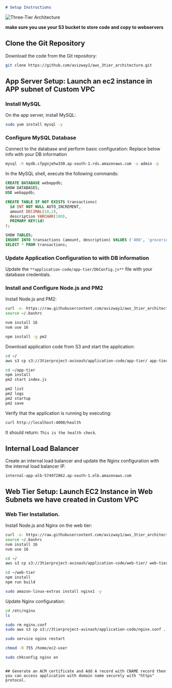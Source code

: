 

```markdown
# Setup Instructions
```

![Three-Tier Architecture](https://avinash.s3.amazonaws.com/awsdoc.png)


**make sure you use your S3 bucket to store code and copy to webservers**

## Clone the Git Repository
Download the code from the Git repository:

```bash
git clone https://github.com/avizway1/aws_3tier_architecture.git
```

## App Server Setup: Launch an ec2 instance in APP subnet of Custom VPC

### Install MySQL

On the app server, install MySQL:

```bash
sudo yum install mysql -y
```

### Configure MySQL Database

Connect to the database and perform basic configuration: Replace below info with your DB information

```bash
mysql -h mydb.cfpgnjehw330.ap-south-1.rds.amazonaws.com -u admin -p
```

In the MySQL shell, execute the following commands:

```sql
CREATE DATABASE webappdb;
SHOW DATABASES;
USE webappdb;

CREATE TABLE IF NOT EXISTS transactions(
  id INT NOT NULL AUTO_INCREMENT, 
  amount DECIMAL(10,2), 
  description VARCHAR(100), 
  PRIMARY KEY(id)
);

SHOW TABLES;
INSERT INTO transactions (amount, description) VALUES ('400', 'groceries');
SELECT * FROM transactions;
```

### Update Application Configuration to with DB information

Update the `**application-code/app-tier/DbConfig.js**` file with your database credentials.

### Install and Configure Node.js and PM2

Install Node.js and PM2:

```bash
curl -o- https://raw.githubusercontent.com/avizway1/aws_3tier_architecture/main/install.sh | bash
source ~/.bashrc

nvm install 16
nvm use 16

npm install -g pm2
```

Download application code from S3 and start the application:

```bash
cd ~/
aws s3 cp s3://3tierproject-avinash/application-code/app-tier/ app-tier --recursive

cd ~/app-tier
npm install
pm2 start index.js

pm2 list
pm2 logs
pm2 startup
pm2 save
```

Verify that the application is running by executing:

```bash
curl http://localhost:4000/health
```

It should return: `This is the health check`.

## Internal Load Balancer

Create an internal load balancer and update the Nginx configuration with the internal load balancer IP. 

```text
internal-app-alb-574972862.ap-south-1.elb.amazonaws.com
```

## Web Tier Setup: Launch EC2 Instance in Web Subnets we have created in Custom VPC

### Web Tier Installation. 

Install Node.js and Nginx on the web tier:

```bash
curl -o- https://raw.githubusercontent.com/avizway1/aws_3tier_architecture/main/install.sh | bash
source ~/.bashrc
nvm install 16
nvm use 16

cd ~/
aws s3 cp s3://3tierproject-avinash/application-code/web-tier/ web-tier --recursive

cd ~/web-tier
npm install
npm run build

sudo amazon-linux-extras install nginx1 -y
```

Update Nginx configuration:

```bash
cd /etc/nginx
ls

sudo rm nginx.conf
sudo aws s3 cp s3://3tierproject-avinash/application-code/nginx.conf .

sudo service nginx restart

chmod -R 755 /home/ec2-user

sudo chkconfig nginx on
```
```

## Generate an ACM certificate and Add A record with CNAME record then you can access application with domain name securely with "https" protocol.